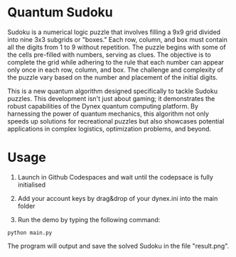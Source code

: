 # Quantum Sudoku
Sudoku is a numerical logic puzzle that involves filling a 9x9 grid divided into nine 3x3 subgrids or "boxes." Each row, column, and box must contain all the digits from 1 to 9 without repetition. The puzzle begins with some of the cells pre-filled with numbers, serving as clues. The objective is to complete the grid while adhering to the rule that each number can appear only once in each row, column, and box. The challenge and complexity of the puzzle vary based on the number and placement of the initial digits.

This is a new quantum algorithm designed specifically to tackle Sudoku puzzles. This development isn't just about gaming; it demonstrates the robust capabilities of the Dynex quantum computing platform. By harnessing the power of quantum mechanics, this algorithm not only speeds up solutions for recreational puzzles but also showcases potential applications in complex logistics, optimization problems, and beyond.

# Usage

1. Launch in Github Codespaces and wait until the codepsace is fully initialised

2. Add your account keys by drag&drop of your dynex.ini into the main folder

3. Run the demo by typing the following command:

```
python main.py
```

The program will output and save the solved Sudoku in the file "result.png".


